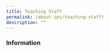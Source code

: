 ```yaml
---
title: Teaching Staff
permalink: /about-zps/teaching-staff/
description: ""
---
```

### **Information**
